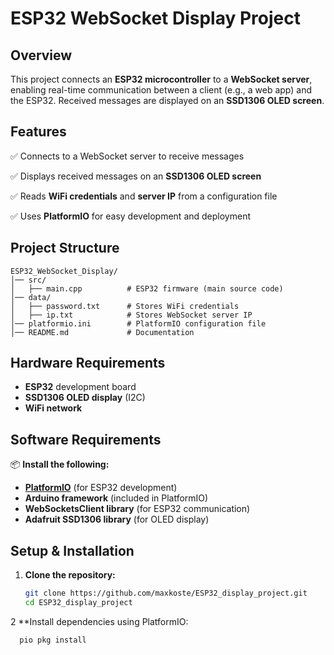 # **ESP32 WebSocket Display Project**  

## **Overview**  
This project connects an **ESP32 microcontroller** to a **WebSocket server**, enabling real-time communication between a client (e.g., a web app) and the ESP32. Received messages are displayed on an **SSD1306 OLED screen**.  

## **Features**  
✅ Connects to a WebSocket server to receive messages  

✅ Displays received messages on an **SSD1306 OLED screen**  

✅ Reads **WiFi credentials** and **server IP** from a configuration file  

✅ Uses **PlatformIO** for easy development and deployment  

## **Project Structure**  

```
ESP32_WebSocket_Display/
│── src/
│   ├── main.cpp          # ESP32 firmware (main source code)
│── data/
│   ├── password.txt      # Stores WiFi credentials
│   ├── ip.txt            # Stores WebSocket server IP
│── platformio.ini        # PlatformIO configuration file
│── README.md             # Documentation
```

## **Hardware Requirements**  
- **ESP32** development board
- **SSD1306 OLED display** (I2C)  
- **WiFi network**  

## **Software Requirements**  
📦 **Install the following:**  
- [**PlatformIO**](https://platformio.org/install) (for ESP32 development)  
- **Arduino framework** (included in PlatformIO)  
- **WebSocketsClient library** (for ESP32 communication)  
- **Adafruit SSD1306 library** (for OLED display)  

## **Setup & Installation**  

1. **Clone the repository:**  
   ```sh
   git clone https://github.com/maxkoste/ESP32_display_project.git
   cd ESP32_display_project

2 **Install dependencies using PlatformIO:

```sh
  pio pkg install

